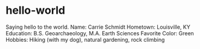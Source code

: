 # hello-world
Saying hello to the world.
Name: Carrie Schmidt
Hometown: Louisville, KY
Education: B.S. Geoarchaeology, M.A. Earth Sciences
Favorite Color: Green
Hobbies: Hiking (with my dog), natural gardening, rock climbing
